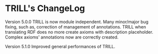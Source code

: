 TRILL's ChangeLog
===
Version 5.0.0
TRILL is now module independent.
Many minor/major bug fixing, such as, correction of management of annotations.
TRILL when translating RDF does no more create axioms with description placeholder.
Complex axioms' annotations now are correctly created.

Version 5.1.0
Improved general performances of TRILL.

